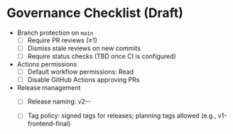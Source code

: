 # Governance Checklist (Draft)

- Branch protection on `main`
  - [ ] Require PR reviews (≥1)
  - [ ] Dismiss stale reviews on new commits
  - [ ] Require status checks (TBD once CI is configured)
- Actions permissions
  - [ ] Default workflow permissions: Read
  - [ ] Disable GitHub Actions approving PRs
- Release management
  - [ ] Release naming: v2-<milestone>-<increment>
  - [ ] Tag policy: signed tags for releases; planning tags allowed (e.g., v1-frontend-final)

